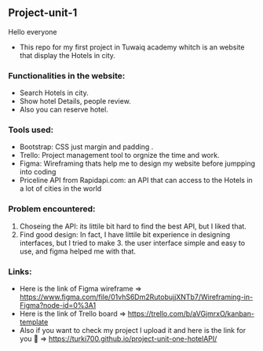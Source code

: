 ## Project-unit-1

Hello everyone
* This repo for my first project in Tuwaiq academy whitch is an website that display the Hotels in city.


### Functionalities in the website:
* Search Hotels in city.
* Show hotel Details, people review.
* Also you can reserve hotel.
### Tools used:
* Bootstrap: CSS just margin and padding .
* Trello: Project management tool to orgnize the time and work.
* Figma: Wireframing thats help me to design my website before jumpping into coding
* Priceline API from Rapidapi.com: an API that can access to the Hotels in a lot of cities in the world
### Problem encountered:
1. Choseing the API: its littile bit hard to find the best API, but I liked that.
2. Find good design: In fact, I have littile bit experience in designing interfaces, but I tried to make 3. the user interface simple and easy to use, and figma helped me with that.
### Links:
* Here is the link of Figma wireframe => https://www.figma.com/file/01vhS6Dm2RutobujjXNTb7/Wireframing-in-Figma?node-id=0%3A1
* Here is the link of Trello board => https://trello.com/b/aVGjmrxO/kanban-template
* Also if you want to check my project I upload it and here is the link for you 🤍 => https://turki700.github.io/project-unit-one-hotelAPI/
